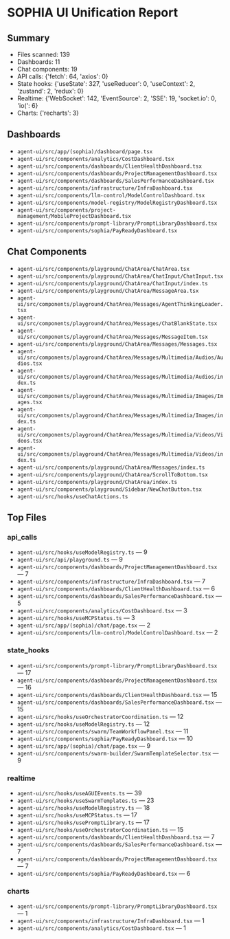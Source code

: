 # SOPHIA UI Unification Report

## Summary
- Files scanned: 139
- Dashboards: 11
- Chat components: 19
- API calls: {'fetch': 64, 'axios': 0}
- State hooks: {'useState': 327, 'useReducer': 0, 'useContext': 2, 'zustand': 2, 'redux': 0}
- Realtime: {'WebSocket': 142, 'EventSource': 2, 'SSE': 19, 'socket.io': 0, 'io(': 6}
- Charts: {'recharts': 3}

## Dashboards
- `agent-ui/src/app/(sophia)/dashboard/page.tsx`
- `agent-ui/src/components/analytics/CostDashboard.tsx`
- `agent-ui/src/components/dashboards/ClientHealthDashboard.tsx`
- `agent-ui/src/components/dashboards/ProjectManagementDashboard.tsx`
- `agent-ui/src/components/dashboards/SalesPerformanceDashboard.tsx`
- `agent-ui/src/components/infrastructure/InfraDashboard.tsx`
- `agent-ui/src/components/llm-control/ModelControlDashboard.tsx`
- `agent-ui/src/components/model-registry/ModelRegistryDashboard.tsx`
- `agent-ui/src/components/project-management/MobileProjectDashboard.tsx`
- `agent-ui/src/components/prompt-library/PromptLibraryDashboard.tsx`
- `agent-ui/src/components/sophia/PayReadyDashboard.tsx`

## Chat Components
- `agent-ui/src/components/playground/ChatArea/ChatArea.tsx`
- `agent-ui/src/components/playground/ChatArea/ChatInput/ChatInput.tsx`
- `agent-ui/src/components/playground/ChatArea/ChatInput/index.ts`
- `agent-ui/src/components/playground/ChatArea/MessageArea.tsx`
- `agent-ui/src/components/playground/ChatArea/Messages/AgentThinkingLoader.tsx`
- `agent-ui/src/components/playground/ChatArea/Messages/ChatBlankState.tsx`
- `agent-ui/src/components/playground/ChatArea/Messages/MessageItem.tsx`
- `agent-ui/src/components/playground/ChatArea/Messages/Messages.tsx`
- `agent-ui/src/components/playground/ChatArea/Messages/Multimedia/Audios/Audios.tsx`
- `agent-ui/src/components/playground/ChatArea/Messages/Multimedia/Audios/index.ts`
- `agent-ui/src/components/playground/ChatArea/Messages/Multimedia/Images/Images.tsx`
- `agent-ui/src/components/playground/ChatArea/Messages/Multimedia/Images/index.ts`
- `agent-ui/src/components/playground/ChatArea/Messages/Multimedia/Videos/Videos.tsx`
- `agent-ui/src/components/playground/ChatArea/Messages/Multimedia/Videos/index.ts`
- `agent-ui/src/components/playground/ChatArea/Messages/index.ts`
- `agent-ui/src/components/playground/ChatArea/ScrollToBottom.tsx`
- `agent-ui/src/components/playground/ChatArea/index.ts`
- `agent-ui/src/components/playground/Sidebar/NewChatButton.tsx`
- `agent-ui/src/hooks/useChatActions.ts`

## Top Files

### api_calls
- `agent-ui/src/hooks/useModelRegistry.ts` — 9
- `agent-ui/src/api/playground.ts` — 9
- `agent-ui/src/components/dashboards/ProjectManagementDashboard.tsx` — 7
- `agent-ui/src/components/infrastructure/InfraDashboard.tsx` — 7
- `agent-ui/src/components/dashboards/ClientHealthDashboard.tsx` — 6
- `agent-ui/src/components/dashboards/SalesPerformanceDashboard.tsx` — 5
- `agent-ui/src/components/analytics/CostDashboard.tsx` — 3
- `agent-ui/src/hooks/useMCPStatus.ts` — 3
- `agent-ui/src/app/(sophia)/chat/page.tsx` — 2
- `agent-ui/src/components/llm-control/ModelControlDashboard.tsx` — 2

### state_hooks
- `agent-ui/src/components/prompt-library/PromptLibraryDashboard.tsx` — 17
- `agent-ui/src/components/dashboards/ProjectManagementDashboard.tsx` — 16
- `agent-ui/src/components/dashboards/ClientHealthDashboard.tsx` — 15
- `agent-ui/src/components/dashboards/SalesPerformanceDashboard.tsx` — 15
- `agent-ui/src/hooks/useOrchestratorCoordination.ts` — 12
- `agent-ui/src/hooks/useModelRegistry.ts` — 12
- `agent-ui/src/components/swarm/TeamWorkflowPanel.tsx` — 11
- `agent-ui/src/components/sophia/PayReadyDashboard.tsx` — 10
- `agent-ui/src/app/(sophia)/chat/page.tsx` — 9
- `agent-ui/src/components/swarm-builder/SwarmTemplateSelector.tsx` — 9

### realtime
- `agent-ui/src/hooks/useAGUIEvents.ts` — 39
- `agent-ui/src/hooks/useSwarmTemplates.ts` — 23
- `agent-ui/src/hooks/useModelRegistry.ts` — 18
- `agent-ui/src/hooks/useMCPStatus.ts` — 17
- `agent-ui/src/hooks/usePromptLibrary.ts` — 17
- `agent-ui/src/hooks/useOrchestratorCoordination.ts` — 15
- `agent-ui/src/components/dashboards/ClientHealthDashboard.tsx` — 7
- `agent-ui/src/components/dashboards/SalesPerformanceDashboard.tsx` — 7
- `agent-ui/src/components/dashboards/ProjectManagementDashboard.tsx` — 7
- `agent-ui/src/components/sophia/PayReadyDashboard.tsx` — 6

### charts
- `agent-ui/src/components/prompt-library/PromptLibraryDashboard.tsx` — 1
- `agent-ui/src/components/infrastructure/InfraDashboard.tsx` — 1
- `agent-ui/src/components/analytics/CostDashboard.tsx` — 1
